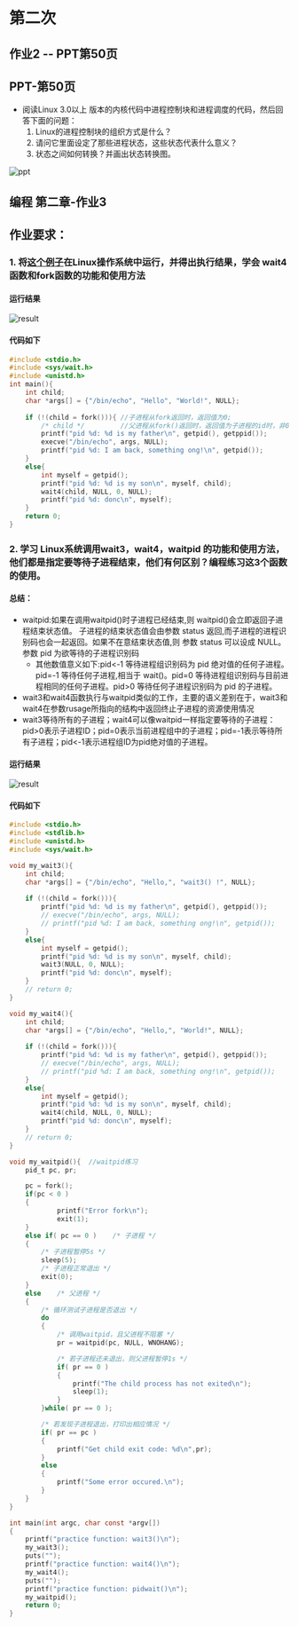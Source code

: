 # 第二次

## 作业2 -- PPT第50页
## PPT-第50页
- 阅读Linux 3.0以上 版本的内核代码中进程控制块和进程调度的代码，然后回答下面的问题：
    1. Linux的进程控制块的组织方式是什么？
    2. 请问它里面设定了那些进程状态，这些状态代表什么意义？
    3. 状态之间如何转换？并画出状态转换图。

![ppt](./第二次作业.jpg)

## 编程 第二章-作业3
## 作业要求：
### 1. 将[这个例子](./1.c)在Linux操作系统中运行，并得出执行结果，学会 wait4函数和fork函数的功能和使用方法
#### 运行结果
![result](./3-1.png)
#### 代码如下
```c
#include <stdio.h>
#include <sys/wait.h>
#include <unistd.h>
int main(){
    int child;
    char *args[] = {"/bin/echo", "Hello", "World!", NULL};
        
    if (!(child = fork())){ //子进程从fork返回时，返回值为0;
        /* child */         //父进程从fork()返回时，返回值为子进程的id时，非0。
        printf("pid %d: %d is my father\n", getpid(), getppid());
        execve("/bin/echo", args, NULL);
        printf("pid %d: I am back, something ong!\n", getpid());
    }
    else{
        int myself = getpid();
        printf("pid %d: %d is my son\n", myself, child);
        wait4(child, NULL, 0, NULL);
        printf("pid %d: donc\n", myself);
    }
    return 0;
}
```

### 2. 学习 Linux系统调用wait3，wait4，waitpid 的功能和使用方法，他们都是指定要等待子进程结束，他们有何区别？编程练习这3个函数的使用。
#### 总结：
- waitpid:如果在调用waitpid()时子进程已经结束,则 waitpid()会立即返回子进程结束状态值。 子进程的结束状态值会由参数 status 返回,而子进程的进程识别码也会一起返回。如果不在意结束状态值,则
参数 status 可以设成 NULL。参数 pid 为欲等待的子进程识别码        
    - 其他数值意义如下:pid<-1 等待进程组识别码为 pid 绝对值的任何子进程。pid=-1 等待任何子进程,相当于 wait()。pid=0 等待进程组识别码与目前进程相同的任何子进程。pid>0 等待任何子进程识别码为 pid 的子进程。
- wait3和wait4函数执行与waitpid类似的工作，主要的语义差别在于，wait3和wait4在参数rusage所指向的结构中返回终止子进程的资源使用情况
- wait3等待所有的子进程；wait4可以像waitpid一样指定要等待的子进程：pid>0表示子进程ID；pid=0表示当前进程组中的子进程；pid=-1表示等待所有子进程；pid<-1表示进程组ID为pid绝对值的子进程。
#### 运行结果
![result](./3-2.png)
#### 代码如下
```c
#include <stdio.h>
#include <stdlib.h>
#include <unistd.h>
#include <sys/wait.h>

void my_wait3(){
    int child;
    char *args[] = {"/bin/echo", "Hello,", "wait3() !", NULL};
        
    if (!(child = fork())){    
        printf("pid %d: %d is my father\n", getpid(), getppid());
        // execve("/bin/echo", args, NULL);
        // printf("pid %d: I am back, something ong!\n", getpid());
    }
    else{
        int myself = getpid();
        printf("pid %d: %d is my son\n", myself, child);
        wait3(NULL, 0, NULL);
        printf("pid %d: donc\n", myself);
    }
    // return 0;
}

void my_wait4(){
    int child;
    char *args[] = {"/bin/echo", "Hello,", "World!", NULL};
        
    if (!(child = fork())){    
        printf("pid %d: %d is my father\n", getpid(), getppid());
        // execve("/bin/echo", args, NULL);
        // printf("pid %d: I am back, something ong!\n", getpid());
    }
    else{
        int myself = getpid();
        printf("pid %d: %d is my son\n", myself, child);
        wait4(child, NULL, 0, NULL);
        printf("pid %d: donc\n", myself);
    }
    // return 0;
}

void my_waitpid(){  //waitpid练习
    pid_t pc, pr;

    pc = fork();
    if(pc < 0 )
    {
            printf("Error fork\n");
            exit(1);
    }
    else if( pc == 0 )    /* 子进程 */
    {
        /* 子进程暂停5s */
        sleep(5);
        /* 子进程正常退出 */
        exit(0);
    }
    else    /* 父进程 */
    {
        /* 循环测试子进程是否退出 */
        do
        {
            /* 调用waitpid，且父进程不阻塞 */
            pr = waitpid(pc, NULL, WNOHANG);

            /* 若子进程还未退出，则父进程暂停1s */
            if( pr == 0 )
            {
                printf("The child process has not exited\n");
                sleep(1);
            }
        }while( pr == 0 );

        /* 若发现子进程退出，打印出相应情况 */
        if( pr == pc )
        {
            printf("Get child exit code: %d\n",pr);
        }
        else
        {
            printf("Some error occured.\n");
        }
    }
}

int main(int argc, char const *argv[])
{
    printf("practice function: wait3()\n");
    my_wait3();
    puts("");
    printf("practice function: wait4()\n");
    my_wait4();
    puts("");
    printf("practice function: pidwait()\n");
    my_waitpid();
    return 0;
}
```